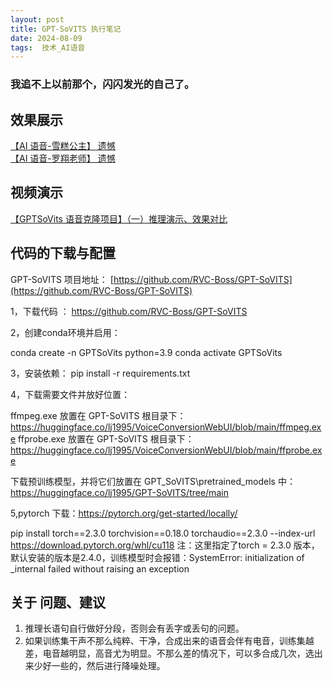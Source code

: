```yaml
---
layout: post  
title: GPT-SoVITS 执行笔记
date: 2024-08-09  
tags:  技术_AI语音
---
```

### 我追不上以前那个，闪闪发光的自己了。

## 效果展示 

[【AI 语音-雪糕公主】 遗憾](https://www.bilibili.com/video/BV1hS411w7rG/?spm_id_from=333.999.0.0&vd_source=98a6ce1d2586467c3641a8b5aac049ed)  
[【AI 语音-罗翔老师】 遗憾](https://www.bilibili.com/video/BV19M4m1y7Sb/?spm_id_from=333.788&vd_source=98a6ce1d2586467c3641a8b5aac049ed) 

## 视频演示

[【GPTSoVits 语音克隆项目】（一）推理演示、效果对比](https://www.bilibili.com/video/BV1NjYheuEqJ/?spm_id_from=333.999.0.0&vd_source=98a6ce1d2586467c3641a8b5aac049ed) 

## 代码的下载与配置

GPT-SoVITS 项目地址： [https://github.com/RVC-Boss/GPT-SoVITS](https://github.com/RVC-Boss/GPT-SoVITS)   

1，下载代码 ： https://github.com/RVC-Boss/GPT-SoVITS

2，创建conda环境并启用：

conda create -n GPTSoVits python=3.9
conda activate GPTSoVits

3，安装依赖：  pip install -r requirements.txt

4，下载需要文件并放好位置： 

ffmpeg.exe 放置在 GPT-SoVITS 根目录下：https://huggingface.co/lj1995/VoiceConversionWebUI/blob/main/ffmpeg.exe
ffprobe.exe 放置在 GPT-SoVITS 根目录下：https://huggingface.co/lj1995/VoiceConversionWebUI/blob/main/ffprobe.exe

下载预训练模型，并将它们放置在 GPT_SoVITS\pretrained_models 中：https://huggingface.co/lj1995/GPT-SoVITS/tree/main

5,pytorch 下载：https://pytorch.org/get-started/locally/

pip install torch==2.3.0 torchvision==0.18.0 torchaudio==2.3.0 --index-url https://download.pytorch.org/whl/cu118
注：这里指定了torch = 2.3.0 版本，默认安装的版本是2.4.0，训练模型时会报错：SystemError: initialization of _internal failed without raising an exception

## 关于 问题、建议

1. 推理长语句自行做好分段，否则会有丢字或丢句的问题。
2. 如果训练集干声不那么纯粹、干净，合成出来的语音会伴有电音，训练集越差，电音越明显，高音尤为明显。不那么差的情况下，可以多合成几次，选出来少好一些的，然后进行降噪处理。  





<br/> 
<br/> 
<br/> 
<br/> 
<br/> 
<br/> 
<br/> 
<br/> 
<br/> 
<br/> 
<br/> 
<br/> 